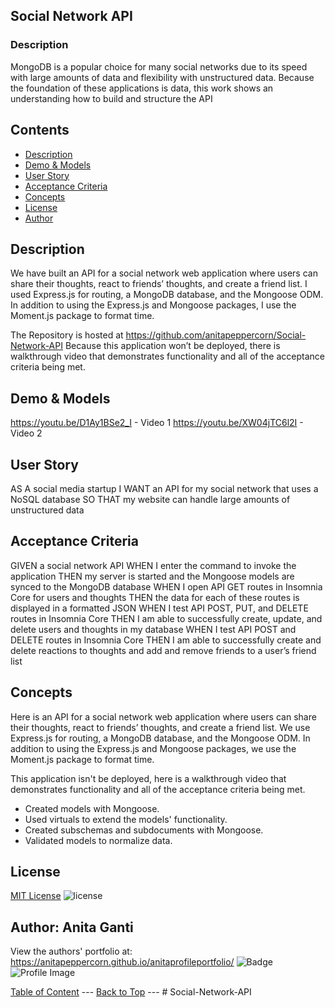 ## Social Network API

### Description

MongoDB is a popular choice for many social networks due to its speed with large amounts of data and flexibility with unstructured data. Because the foundation of these applications is data, this work shows an understanding how to build and structure the API 

## Contents
- [Description](#Description)
- [Demo & Models](#Demo&Models)
- [User Story](#User-Story)
- [Acceptance Criteria](#Acceptance-Criteria)
- [Concepts](#Concepts)
- [License](#License)
- [Author](#Author)

## Description

We have built an API for a social network web application where users can share their thoughts, react to friends’ thoughts, and create a friend list. I used Express.js for routing, a MongoDB database, and the Mongoose ODM. In addition to using the Express.js and Mongoose packages, I use the Moment.js package to format time.

The Repository is hosted at https://github.com/anitapeppercorn/Social-Network-API
Because this application won’t be deployed, there is walkthrough video that demonstrates functionality and all of the acceptance criteria being met. 

## Demo & Models
https://youtu.be/D1Ay1BSe2_I - Video 1
https://youtu.be/XW04jTC6l2I - Video 2


## User Story
AS A social media startup
I WANT an API for my social network that uses a NoSQL database
SO THAT my website can handle large amounts of unstructured data

## Acceptance Criteria
GIVEN a social network API
WHEN I enter the command to invoke the application
THEN my server is started and the Mongoose models are synced to the MongoDB database
WHEN I open API GET routes in Insomnia Core for users and thoughts
THEN the data for each of these routes is displayed in a formatted JSON
WHEN I test API POST, PUT, and DELETE routes in Insomnia Core
THEN I am able to successfully create, update, and delete users and thoughts in my database
WHEN I test API POST and DELETE routes in Insomnia Core
THEN I am able to successfully create and delete reactions to thoughts and add and remove friends to a user’s friend list

## Concepts
Here is an API for a social network web application where users can share their thoughts, react to friends’ thoughts, and create a friend list. We use Express.js for routing, a MongoDB database, and the Mongoose ODM. In addition to using the Express.js and Mongoose packages, we use the Moment.js package to format time. 

This application isn't be deployed, here is a walkthrough video that demonstrates functionality and all of the acceptance criteria being met. 

- Created models with Mongoose.
- Used virtuals to extend the models' functionality.
- Created subschemas and subdocuments with Mongoose.
- Validated models to normalize data.

## License
[MIT License](./LICENSE)
![license](https://img.shields.io/badge/License-MIT-blue)

## Author: Anita Ganti

View the authors' portfolio at:  
https://anitapeppercorn.github.io/anitaprofileportfolio/
![Badge](https://img.shields.io/badge/Github-anitapeppercorn-4cbbb9) 
![Profile Image](https://github.com/anitapeppercorn.png?size=50)

[Table of Content](#Table-of-Content) --- [Back to Top](#Social-Network-API) --- # Social-Network-API
